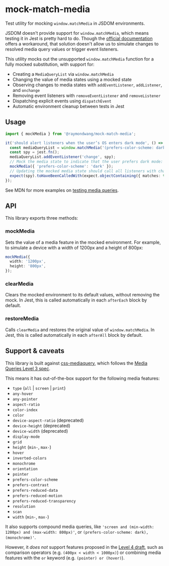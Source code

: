 # mock-match-media

Test utility for mocking `window.matchMedia` in JSDOM environments.

JSDOM doesn't provide support for `window.matchMedia`, which means testing it in
Jest is pretty hard to do. Though the [official documentation](https://jestjs.io/docs/26.x/manual-mocks#mocking-methods-which-are-not-implemented-in-jsdom)
offers a workaround, that solution doesn't allow us to simulate changes to
resolved media query values or trigger event listeners.

This utility mocks out the unsupported `window.matchMedia` function for a fully
mocked substitution, with support for:

- Creating a `MediaQueryList` via `window.matchMedia`
- Changing the value of media states using a mocked state
- Observing changes to media states with `addEventListener`, `addListener`, and `onchange`
- Removing event listeners with `removeEventListener` and `removeListener`
- Dispatching explicit events using `dispatchEvent`
- Automatic environment cleanup between tests in Jest

## Usage

```ts
import { mockMedia } from '@raymondwang/mock-match-media';

it('should alert listeners when the user’s OS enters dark mode', () => {
  const mediaQueryList = window.matchMedia('(prefers-color-scheme: dark)');
  const spy = jest.fn();
  mediaQueryList.addEventListener('change', spy);
  // Mock the media state to indicate that the user prefers dark mode:
  mockMedia({ 'prefers-color-scheme': 'dark' });
  // Updating the mocked media state should call all listeners with changes:
  expect(spy).toHaveBeenCalledWith(expect.objectContaining({ matches: true }));
});
```

See MDN for more examples on [testing media queries](https://developer.mozilla.org/en-US/docs/Web/CSS/Media_Queries/Testing_media_queries).

## API

This library exports three methods:

### mockMedia

Sets the value of a media feature in the mocked environment. For example, to
simulate a device with a width of 1200px and a height of 800px:

```ts
mockMedia({
  width: '1200px',
  height: '800px',
});
```

### clearMedia

Clears the mocked environment to its default values, without removing the mock.
In Jest, this is called automatically in each `afterEach` block by default.

### restoreMedia

Calls `clearMedia` and restores the original value of `window.matchMedia`.
In Jest, this is called automatically in each `afterAll` block by default.

## Support & caveats

This library is built against [css-mediaquery](https://github.com/ericf/css-mediaquery),
which follows the [Media Queries Level 3 spec](https://www.w3.org/TR/mediaqueries-3/).

This means it has out-of-the-box support for the following media features:

- `type` (`all` | `screen` | `print`)
- `any-hover`
- `any-pointer`
- `aspect-ratio`
- `color-index`
- `color`
- `device-aspect-ratio` (deprecated)
- `device-height` (deprecated)
- `device-width` (deprecated)
- `display-mode`
- `grid`
- `height` (`min-`, `max-`)
- `hover`
- `inverted-colors`
- `monochrome`
- `orientation`
- `pointer`
- `prefers-color-scheme`
- `prefers-contrast`
- `prefers-reduced-data`
- `prefers-reduced-motion`
- `prefers-reduced-transparency`
- `resolution`
- `scan`
- `width` (`min-`, `max-`)

It also supports compound media queries, like `'screen and (min-width: 1200px) and (max-width: 800px)'`,
or `(prefers-color-scheme: dark), (monochrome)'`.

However, it _does not_ support features proposed in the [Level 4 draft](https://www.w3.org/TR/mediaqueries-4/),
such as comparison operators (e.g. `(400px < width < 1000px)`) or combining
media features with the `or` keyword (e.g. `(pointer) or (hover)`).
